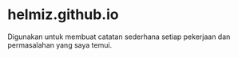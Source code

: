 # helmiz.github.io
Digunakan untuk membuat catatan sederhana setiap pekerjaan dan permasalahan yang saya temui.
